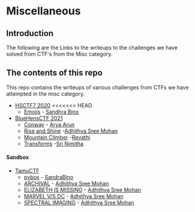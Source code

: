 # Miscellaneous

## Introduction

The following are the Links to the writeups to the challenges we have solved from CTF's from the Misc category.

## The contents of this repo

This repo contains the writeups of various challenges from CTFs we have attempted in the misc category.

- [HSCTF7 2020](https://ctftime.org/event/939)
<<<<<<< HEAD
    - [Emojis](https://github.com/Team-Shakti/CTF-Write-ups/blob/master/docs/misc/HSCTF7/Emojis.md) - [Sandhra Bino](https://twitter.com/SandraBino1)
- [BlueHensCTF 2021](https://ctftime.org/event/1298)
    - [Conway](https://github.com/Team-Shakti/CTF-Write-ups/blob/master/docs/misc/BlueHensCTF/Conway/conway.md) - [Arya Arun](https://twitter.com/aryaarun_)
    - [Rise and Shine](https://github.com/Team-Shakti/CTF-Write-ups/blob/master/docs/misc/BlueHensCTF/Rise%20%26%20Shine/rise.md) -[Adhithya Sree Mohan](https://twitter.com/adhithya_sree)
    - [Mountain Climber](https://github.com/Team-Shakti/CTF-Write-ups/blob/master/docs/misc/BlueHensCTF/Mountain%20Climber/Mountain_climber.md) -[Revathi](https://twitter.com/Revathi01740772)
    - [Transforms](https://github.com/Team-Shakti/CTF-Write-ups/blob/master/docs/misc/BlueHensCTF/Transforms/Transforms.md) -[Sri Nimitha](https://twitter.com/SriNimitha)
#### Sandbox
- [TamuCTF](https://ctftime.org/event/1320)
    - [pybox](../tamuCTF/pybox) - [SandraBino](https://twitter.com/SandraBino1)
    - [ARCHIVAL](../tamuCTF/archival/archival) - [Adhithya Sree Mohan](https://twitter.com/adhithya_sree) 
    - [ELIZABETH IS MISSING](../tamuCTF/elizabeth_is_missing/elizabeth) - [Adhithya Sree Mohan](https://twitter.com/adhithya_sree)
    - [MARVEL V/S DC](../tamuCTF/marvel_dc/marvel_dc) - [Adhithya Sree Mohan](https://twitter.com/adhithya_sree)
    - [SPECTRAL IMAGING](../tamuCTF/spectral_imaging/spectral) - [Adhithya Sree Mohan](https://twitter.com/adhithya_sree)


